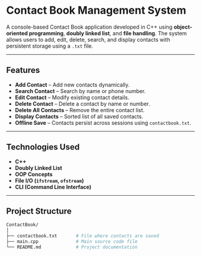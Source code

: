 
# Contact Book Management System

A console-based Contact Book application developed in C++ using **object-oriented programming**, **doubly linked list**, and **file handling**. The system allows users to add, edit, delete, search, and display contacts with persistent storage using a `.txt` file.

---

## Features

- **Add Contact** – Add new contacts dynamically.
- **Search Contact** – Search by name or phone number.
- **Edit Contact** – Modify existing contact details.
- **Delete Contact** – Delete a contact by name or number.
- **Delete All Contacts** – Remove the entire contact list.
- **Display Contacts** – Sorted list of all saved contacts.
- **Offline Save** – Contacts persist across sessions using `contactbook.txt`.

---

## Technologies Used

- **C++**
- **Doubly Linked List**
- **OOP Concepts**
- **File I/O (`ifstream`, `ofstream`)**
- **CLI (Command Line Interface)**

---

## Project Structure

```bash
ContactBook/
│
├── contactbook.txt       # File where contacts are saved
├── main.cpp              # Main source code file
└── README.md             # Project documentation
